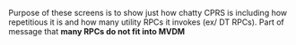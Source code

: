 Purpose of these screens is to show just how chatty CPRS is including how repetitious it is and how many utility RPCs it invokes (ex/ DT RPCs). Part of message that __many RPCs do not fit into MVDM__
